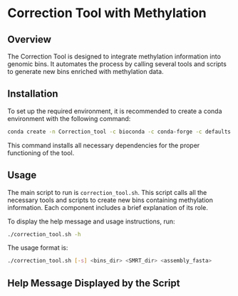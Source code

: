 # Correction Tool with Methylation

## Overview

The Correction Tool is designed to integrate methylation information into genomic bins. It automates the process by calling several tools and scripts to generate new bins enriched with methylation data.

## Installation

To set up the required environment, it is recommended to create a conda environment with the following command:

```bash
conda create -n Correction_tool -c bioconda -c conda-forge -c defaults r-base=4.3 r-essentials r-matrix r-mass r-ggplot2 r-reticulate r-rtsne r-umap r-mgcv r-dbscan r-rspectra checkm2 bedops gffread emboss
```

This command installs all necessary dependencies for the proper functioning of the tool.

## Usage

The main script to run is `correction_tool.sh`. This script calls all the necessary tools and scripts to create new bins containing methylation information. Each component includes a brief explanation of its role.

To display the help message and usage instructions, run:

```bash
./correction_tool.sh -h
```

The usage format is:

```bash
./correction_tool.sh [-s] <bins_dir> <SMRT_dir> <assembly_fasta>
```

## Help Message Displayed by the Script

